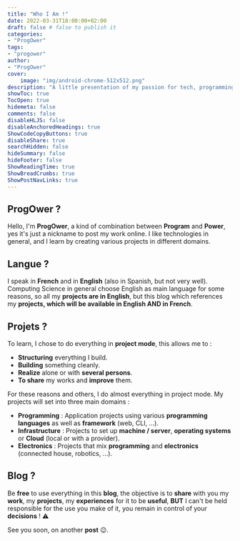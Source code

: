 ```yaml
---
title: "Who I Am !"
date: 2022-03-31T18:00:00+02:00
draft: false # false to publish it
categories:
- "ProgOwer"
tags:
- "progower"
author:
- "ProgOwer"
cover:
    image: "img/android-chrome-512x512.png"
description: "A little presentation of my passion for tech, programming and infrastructure."
showToc: true
TocOpen: true
hidemeta: false
comments: false
disableHLJS: false
disableAnchoredHeadings: true
ShowCodeCopyButtons: true
disableShare: true
searchHidden: false
hideSummary: false
hideFooter: false
ShowReadingTime: true
ShowBreadCrumbs: true
ShowPostNavLinks: true
---
```


## ProgOwer ?

Hello, I'm **ProgOwer**, a kind of combination between **Program** and **Power**, yes it's just a nickname to post my work online. I like technologies in general, and I learn by creating various projects in different domains.

## Langue ?

I speak in **French** and in **English** (also in Spanish, but not very well). Computing Science in general choose English as main language for some reasons, so all my **projects are in English**, but this blog which references my **projects, which will be available in English AND in French**.

## Projets ?

To learn, I chose to do everything in **project mode**, this allows me to :

- **Structuring** everything I build.
- **Building** something cleanly.
- **Realize** alone or with **several persons**.
- **To share** my works and **improve** them.

For these reasons and others, I do almost everything in project mode. My projects will set into three main domains :

- **Programming** : Application projects using various **programming languages** as well as **framework** (web, CLI, ...).
- **Infrastructure** : Projects to set up **machine / server**, **operating systems** or **Cloud** (local or with a provider).
- **Electronics** : Projects that mix **programming** and **electronics** (connected house, robotics, ...).

## Blog ?

Be **free** to use everything in this **blog**, the objective is to **share** with you my **work**, my **projects**, my **experiences** for it to be **useful**, **BUT** I can't be held responsible for the use you make of it, you remain in control of your **decisions** ! :warning:

See you soon, on another **post** :wink:.
